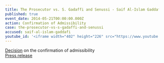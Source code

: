 ```yaml
---
title: The Prosecutor vs. S. Gadaffi and Senussi - Saif Al-Islam Gaddafi - Confirmation of Admissibility
published: true
event_date: 2014-05-21T00:00:00.000Z
action: Confirmation of Admissibility
case: the-prosecutor-vs-s-gadaffi-and-senussi
accused: saif-al-islam-gaddafi
youtube_id: '<iframe width="402" height="226" src="https://www.youtube.com/embed/X378P0xyoTE" frameborder="0" allowfullscreen></iframe>'
---
```



[Decision](https://www.icc-cpi.int/Pages/record.aspx?docNo=ICC-01/11-01/11-547-Red%c2%a0) on the confirmation of admissibility
<br>[Press release](https://www.icc-cpi.int/pages/item.aspx?name=PR1005)